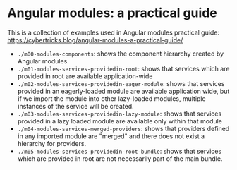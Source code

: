 # Angular modules: a practical guide

This is a collection of examples used in Angular modules practical guide: https://cybertricks.blog/angular-modules-a-practical-guide/

- `./m00-modules-components`: shows the component hierarchy created by Angular modules.
- `./m01-modules-services-providedin-root`: shows that services which are provided in root are available application-wide
- `./m02-modules-services-providedin-eager-module`: shows that services provided in an eagerly-loaded module are available application wide, but if we import the module into other lazy-loaded modules, multiple instances of the service will be created.
- `./m03-modules-services-providedin-lazy-module`: shows that services provided in a lazy loaded module are available only within that module
- `./m04-modules-services-merged-providers`: shows that providers defined in any imported module are "merged" and there does not exist a hierarchy for providers.
- `./m05-modules-services-providedin-root-bundle`: shows that services which are provided in root are not necessarily part of the main bundle.

